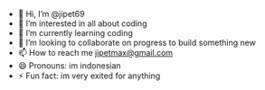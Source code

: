 - 👋 Hi, I’m @jipet69
- 👀 I’m interested in all about coding
- 🌱 I’m currently learning coding
- 💞️ I’m looking to collaborate on progress to build something new
- 📫 How to reach me jipetmax@gmail.com
- 😄 Pronouns: im indonesian
- ⚡ Fun fact: im very exited for anything

<!---
jipet69/jipet69 is a ✨ special ✨ repository because its `README.md` (this file) appears on your GitHub profile.
You can click the Preview link to take a look at your changes.
--->

